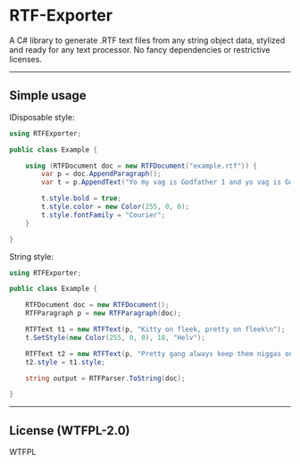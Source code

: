 # RTF-Exporter


A C# library to generate .RTF text files from any string object data, stylized and ready for any text processor. No fancy dependencies or restrictive licenses.


---


## Simple usage


IDisposable style:


```C#
using RTFExporter;

public class Example {

    using (RTFDocument doc = new RTFDocument("example.rtf")) {
        var p = doc.AppendParagraph();
        var t = p.AppendText("Yo my vag is Godfather 1 and yo vag is Godfather 3");

        t.style.bold = true;
        t.style.color = new Color(255, 0, 0);
        t.style.fontFamily = "Courier";
    }

}
```


String style:


```C#
using RTFExporter;

public class Example {

    RTFDocument doc = new RTFDocument();
    RTFParagraph p = new RTFParagraph(doc);

    RTFText t1 = new RTFText(p, "Kitty on fleek, pretty on fleek\n");
    t.SetStyle(new Color(255, 0, 0), 18, "Helv");

    RTFText t2 = new RTFText(p, "Pretty gang always keep them niggas on geek");
    t2.style = t1.style;

    string output = RTFParser.ToString(doc);

}
```


---


## License  (WTFPL-2.0)


<a href="http://www.wtfpl.net/"><img src="http://www.wtfpl.net/wp-content/uploads/2012/12/wtfpl-badge-4.png" width="80" height="15" alt="WTFPL" /></a>
